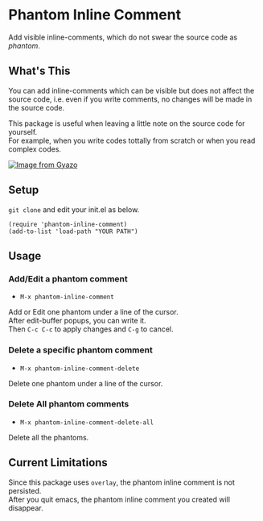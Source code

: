 # Phantom Inline Comment

Add visible inline-comments, which do not swear the source code as _phantom_.

## What's This

You can add inline-comments which can be visible but does not affect the source code, 
i.e. even if you write comments, no changes will be made in the source code.

This package is useful when leaving a little note on the source code for yourself.  
For example, when you write codes tottally from scratch or when you read complex codes.

[![Image from Gyazo](https://i.gyazo.com/cefc091eb849b160901e221a23cc2885.gif)](https://gyazo.com/cefc091eb849b160901e221a23cc2885)

## Setup

`git clone` and edit your init.el as below.

```elisp
(require 'phantom-inline-comment)
(add-to-list 'load-path "YOUR PATH")
```

## Usage

### Add/Edit a phantom comment

+ `M-x phantom-inline-comment`

Add or Edit one phantom under a line of the cursor.  
After edit-buffer popups, you can write it.  
Then `C-c C-c` to apply changes and `C-g` to cancel.

### Delete a specific phantom comment

+ `M-x phantom-inline-comment-delete`

Delete one phantom under a line of the cursor.

### Delete All phantom comments

+ `M-x phantom-inline-comment-delete-all`

Delete all the phantoms.

## Current Limitations

Since this package uses `overlay`, the phantom inline comment is not persisted.  
After you quit emacs, the phantom inline comment you created will disappear.
